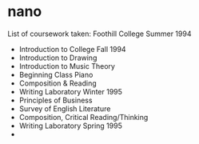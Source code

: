 # nano
List of coursework taken:
Foothill College
Summer 1994
- Introduction to College
Fall 1994
- Introduction to Drawing
- Introduction to Music Theory
- Beginning Class Piano
- Composition & Reading
- Writing Laboratory
Winter 1995
- Principles of Business
- Survey of English Literature
- Composition, Critical Reading/Thinking
- Writing Laboratory
Spring 1995
- 
